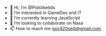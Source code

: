 - 👋 Hi, I’m @Pidsliketids
- 👀 I’m interested in GameDev and IT
- 🌱 I’m currently learning JavaScript
- 💞️ I’m looking to collaborate on Nasa
- 📫 How to reach me igor420seili@gmail.com

<!---
Pidsliketids/Pidsliketids is a ✨ special ✨ repository because its `README.md` (this file) appears on your GitHub profile.
You can click the Preview link to take a look at your changes.
--->

